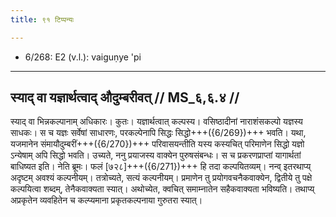 ```yaml
---
title: ९१ टिप्पन्यः

---
```

- 6/268: E2 (v.l.): vaiguṇye 'pi

____________________________________________


## स्याद् वा यज्ञार्थत्वाद् औदुम्बरीवत् // MS_६,६.४ //

स्याद् वा भिन्नकल्पानाम् अधिकारः। कुतः। यज्ञार्थत्वात् कल्पस्य। वसिष्ठादीनां नाराशंसकल्पो यज्ञस्य साधकः। स च यज्ञः सर्वेषां साधारणः, परकल्पेनापि सिद्धः सिद्धो+++({6/269})+++ भवति। यथा, यजमानेन संमायौदुम्बरीं+++({6/270})+++ परिवासयन्तीति यस्य कस्यचित् परिमाणेन सिद्धो यज्ञो ऽन्येषाम् अपि सिद्धो भवति। उच्यते, ननु प्रयाजस्य वाक्येन पुरुषसंबन्धः। स च प्रकरणप्राप्तां यागार्थतां बाधिष्यत इति। नेति ब्रूमः। फलं [७२८]+++({6/271})+++ हि तदा कल्पयितव्यम्। नन्व् इतरथाप्य् अदृष्टम् अवश्यं कल्पनीयम्। तत्रोच्यते, सत्यं कल्पनीयम्। प्रमाणेन तु प्रयोगवचनैकवाक्येन, द्वितीये तु पक्षे कल्पयित्वा शब्दम्, तेनैकवाक्यता स्यात्। अथोच्येत, क्वचित् समाम्नातेन सहैकवाक्यता भविष्यति। तथाप्य् अप्रकृतेन व्यवहितेन च कल्प्यमाना प्रकृतकल्पनाया गुरुतरा स्यात्।
